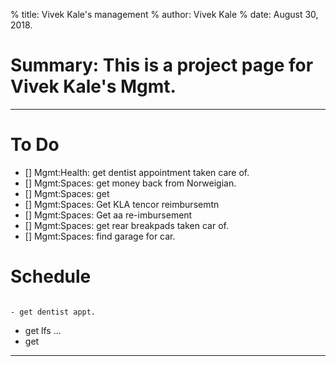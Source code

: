 

% title: Vivek Kale's management 
% author: Vivek Kale
% date: August 30, 2018.


# Summary: This is a project page for Vivek Kale's Mgmt. 

---

# To Do 
- [] Mgmt:Health: get dentist appointment taken care of. 
- [] Mgmt:Spaces: get money back from Norweigian. 
- [] Mgmt:Spaces: get  
- [] Mgmt:Spaces: Get KLA tencor reimbursemtn 
- [] Mgmt:Spaces: Get aa re-imbursement 
- [] Mgmt:Spaces: get rear breakpads taken car of. 
- [] Mgmt:Spaces: find garage for car. 

# Schedule 
                                                                                                                                                                                                                                                                                                                                                                                                                                                                                                                                                                                                                                                                                                                                                                                                                                                                                                                                                                                                                                                                                                                                                                                                                                                                                                                                                                                                                                                                                                                                                                                                                                                                                                                                                                                                                                                                                                                                                                                                                                                                                                                                                                     - get dentist appt. 
- get lfs   ... 
- get 

---